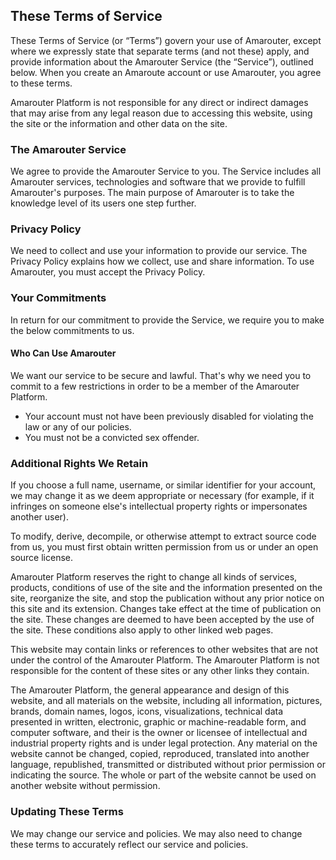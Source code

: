 ## These Terms of Service

These Terms of Service (or “Terms”) govern your use of Amarouter, except where we expressly state that separate terms (and not these) apply, and provide information about the Amarouter Service (the “Service”), outlined below. When you create an Amaroute account or use Amarouter, you agree to these terms.

Amarouter Platform is not responsible for any direct or indirect damages that may arise from any legal reason due to accessing this website, using the site or the information and other data on the site.

### The Amarouter Service

We agree to provide the Amarouter Service to you. The Service includes all Amarouter services, technologies and software that we provide to fulfill Amarouter's purposes. The main purpose of Amarouter is to take the knowledge level of its users one step further.

### Privacy Policy

We need to collect and use your information to provide our service. The Privacy Policy explains how we collect, use and share information. To use Amarouter, you must accept the Privacy Policy.

### Your Commitments

In return for our commitment to provide the Service, we require you to make the below commitments to us.

#### __Who Can Use Amarouter__

We want our service to be secure and lawful. That's why we need you to commit to a few restrictions in order to be a member of the Amarouter Platform.

- Your account must not have been previously disabled for violating the law or any of our policies.
- You must not be a convicted sex offender.

### Additional Rights We Retain

If you choose a full name, username, or similar identifier for your account, we may change it as we deem appropriate or necessary (for example, if it infringes on someone else's intellectual property rights or impersonates another user).

To modify, derive, decompile, or otherwise attempt to extract source code from us, you must first obtain written permission from us or under an open source license.

Amarouter Platform reserves the right to change all kinds of services, products, conditions of use of the site and the information presented on the site, reorganize the site, and stop the publication without any prior notice on this site and its extension. Changes take effect at the time of publication on the site. These changes are deemed to have been accepted by the use of the site. These conditions also apply to other linked web pages.

This website may contain links or references to other websites that are not under the control of the Amarouter Platform. The Amarouter Platform is not responsible for the content of these sites or any other links they contain.

The Amarouter Platform, the general appearance and design of this website, and all materials on the website, including all information, pictures, brands, domain names, logos, icons, visualizations, technical data presented in written, electronic, graphic or machine-readable form, and computer software, and their is the owner or licensee of intellectual and industrial property rights and is under legal protection. Any material on the website cannot be changed, copied, reproduced, translated into another language, republished, transmitted or distributed without prior permission or indicating the source. The whole or part of the website cannot be used on another website without permission.

### Updating These Terms

We may change our service and policies. We may also need to change these terms to accurately reflect our service and policies.
